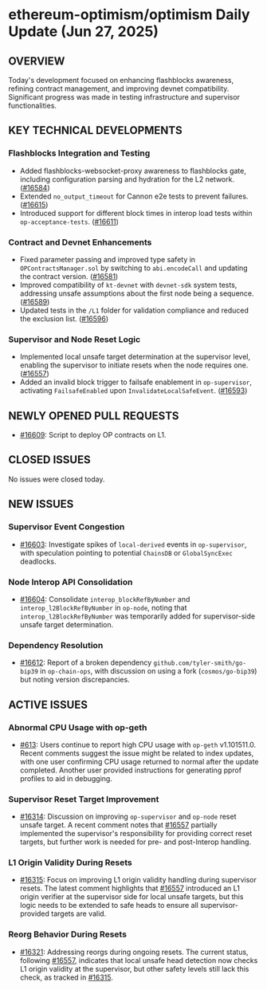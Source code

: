 # ethereum-optimism/optimism Daily Update (Jun 27, 2025)
## OVERVIEW 
Today's development focused on enhancing flashblocks awareness, refining contract management, and improving devnet compatibility. Significant progress was made in testing infrastructure and supervisor functionalities.

## KEY TECHNICAL DEVELOPMENTS

### Flashblocks Integration and Testing
- Added flashblocks-websocket-proxy awareness to flashblocks gate, including configuration parsing and hydration for the L2 network. ([#16584](https://github.com/ethereum-optimism/optimism/pull/16584))
- Extended `no_output_timeout` for Cannon e2e tests to prevent failures. ([#16615](https://github.com/ethereum-optimism/optimism/pull/16615))
- Introduced support for different block times in interop load tests within `op-acceptance-tests`. ([#16611](https://github.com/ethereum-optimism/optimism/pull/16611))

### Contract and Devnet Enhancements
- Fixed parameter passing and improved type safety in `OPContractsManager.sol` by switching to `abi.encodeCall` and updating the contract version. ([#16581](https://github.com/ethereum-optimism/optimism/pull/16581))
- Improved compatibility of `kt-devnet` with `devnet-sdk` system tests, addressing unsafe assumptions about the first node being a sequence. ([#16589](https://github.com/ethereum-optimism/optimism/pull/16589))
- Updated tests in the `/L1` folder for validation compliance and reduced the exclusion list. ([#16596](https://github.com/ethereum-optimism/optimism/pull/16596))

### Supervisor and Node Reset Logic
- Implemented local unsafe target determination at the supervisor level, enabling the supervisor to initiate resets when the node requires one. ([#16557](https://github.com/ethereum-optimism/optimism/pull/16557))
- Added an invalid block trigger to failsafe enablement in `op-supervisor`, activating `FailsafeEnabled` upon `InvalidateLocalSafeEvent`. ([#16593](https://github.com/ethereum-optimism/optimism/pull/16593))

## NEWLY OPENED PULL REQUESTS
- [#16609](https://github.com/ethereum-optimism/optimism/pull/16609): Script to deploy OP contracts on L1.

## CLOSED ISSUES
No issues were closed today.

## NEW ISSUES
### Supervisor Event Congestion
- [#16603](https://github.com/ethereum-optimism/optimism/issues/16603): Investigate spikes of `local-derived` events in `op-supervisor`, with speculation pointing to potential `ChainsDB` or `GlobalSyncExec` deadlocks.

### Node Interop API Consolidation
- [#16604](https://github.com/ethereum-optimism/optimism/issues/16604): Consolidate `interop_blockRefByNumber` and `interop_l2BlockRefByNumber` in `op-node`, noting that `interop_l2BlockRefByNumber` was temporarily added for supervisor-side unsafe target determination.

### Dependency Resolution
- [#16612](https://github.com/ethereum-optimism/optimism/issues/16612): Report of a broken dependency `github.com/tyler-smith/go-bip39` in `op-chain-ops`, with discussion on using a fork (`cosmos/go-bip39`) but noting version discrepancies.

## ACTIVE ISSUES
### Abnormal CPU Usage with op-geth
- [#613](https://github.com/ethereum-optimism/optimism/issues/613): Users continue to report high CPU usage with `op-geth` v1.101511.0. Recent comments suggest the issue might be related to index updates, with one user confirming CPU usage returned to normal after the update completed. Another user provided instructions for generating pprof profiles to aid in debugging.

### Supervisor Reset Target Improvement
- [#16314](https://github.com/ethereum-optimism/optimism/issues/16314): Discussion on improving `op-supervisor` and `op-node` reset unsafe target. A recent comment notes that [#16557](https://github.com/ethereum-optimism/optimism/pull/16557) partially implemented the supervisor's responsibility for providing correct reset targets, but further work is needed for pre- and post-Interop handling.

### L1 Origin Validity During Resets
- [#16315](https://github.com/ethereum-optimism/optimism/issues/16315): Focus on improving L1 origin validity handling during supervisor resets. The latest comment highlights that [#16557](https://github.com/ethereum-optimism/optimism/pull/16557) introduced an L1 origin verifier at the supervisor side for local unsafe targets, but this logic needs to be extended to safe heads to ensure all supervisor-provided targets are valid.

### Reorg Behavior During Resets
- [#16321](https://github.com/ethereum-optimism/optimism/issues/16321): Addressing reorgs during ongoing resets. The current status, following [#16557](https://github.com/ethereum-optimism/optimism/pull/16557), indicates that local unsafe head detection now checks L1 origin validity at the supervisor, but other safety levels still lack this check, as tracked in [#16315](https://github.com/ethereum-optimism/optimism/issues/16315).